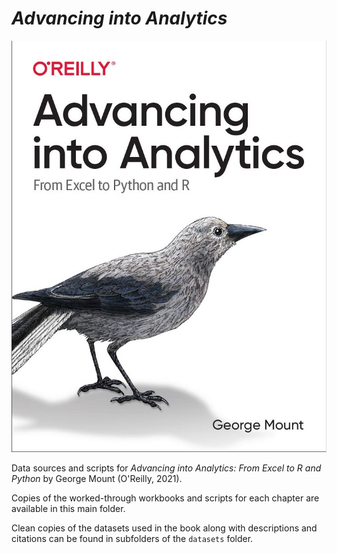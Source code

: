 # _Advancing into Analytics_


![Cover image](cover.jpg)


Data sources and scripts for _Advancing into Analytics: From Excel to R and Python_ by George Mount (O'Reilly, 2021).

Copies of the worked-through workbooks and scripts for each chapter are available in this main folder.

Clean copies of the datasets used in the book along with descriptions and citations can be found in subfolders of the `datasets` folder.
